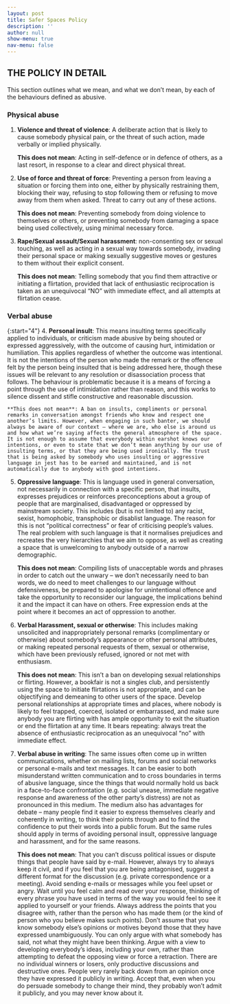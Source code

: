 ```yaml
---
layout: post
title: Safer Spaces Policy
description: ''
author: null
show-menu: true
nav-menu: false
---
```

## THE POLICY IN DETAIL 
This section outlines what we mean, and what we don’t mean, by each of the behaviours defined as abusive. 

### Physical abuse 

1. **Violence and threat of violence**: A deliberate action that is likely to cause somebody physical pain, or the threat of such action, made verbally or implied physically.

	**This does not mean**: Acting in self-defence or in defence of others, as a last resort, in response to a clear and direct physical threat. 

2. **Use of force and threat of force**: Preventing a person from leaving a situation or forcing them into one, either by physically restraining them, blocking their way, refusing to stop following them or refusing to move away from them when asked. Threat to carry out any of these actions.

	**This does not mean**: Preventing somebody from doing violence to themselves or others, or preventing somebody from damaging a space being used collectively, using minimal necessary force. 

3. **Rape/Sexual assault/Sexual harassment**: non-consenting sex or sexual touching, as well as acting in a sexual way towards somebody, invading their personal space or making sexually suggestive moves or gestures to them without their explicit consent.

	**This does not mean**: Telling somebody that you find them attractive or initiating a flirtation, provided that lack of enthusiastic reciprocation is taken as an unequivocal “NO” with immediate effect, and all attempts at flirtation cease. 


### Verbal abuse 

{:start="4"}
4. **Personal insult**: This means insulting terms specifically applied to individuals, or criticism made abusive by being shouted or expressed aggressively, with the outcome of causing hurt, intimidation or humiliation. This applies regardless of whether the outcome was intentional. It is not the intentions of the person who made the remark or the offence felt by the person being insulted that is being addressed here, though these issues will be relevant to any resolution or disassociation process that follows. The behaviour is problematic because it is a means of forcing a point through the use of intimidation rather than reason, and this works to silence dissent and stifle constructive and reasonable discussion.
 
	**This does not mean**: A ban on insults, compliments or personal remarks in conversation amongst friends who know and respect one another’s limits. However, when engaging in such banter, we should always be aware of our context – where we are, who else is around us and how what we’re saying affects the general atmosphere of the space. It is not enough to assume that everybody within earshot knows our intentions, or even to state that we don’t mean anything by our use of insulting terms, or that they are being used ironically. The trust that is being asked by somebody who uses insulting or aggressive language in jest has to be earned and maintained, and is not automatically due to anybody with good intentions. 
 
5. **Oppressive language**: This is language used in general conversation, not necessarily in connection with a specific person, that insults, expresses prejudices or reinforces preconceptions about a group of people that are marginalised, disadvantaged or oppressed by mainstream society. This includes (but is not limited to) any racist, sexist, homophobic, transphobic or disablist language. The reason for this is not “political correctness” or fear of criticising people’s values. The real problem with such language is that it normalises prejudices and recreates the very hierarchies that we aim to oppose, as well as creating a space that is unwelcoming to anybody outside of a narrow demographic.

	**This does not mean**: Compiling lists of unacceptable words and phrases in order to catch out the unwary – we don’t necessarily need to ban words, we do need to meet challenges to our language without defensiveness, be prepared to apologise for unintentional offence and take the opportunity to reconsider our language, the implications behind it and the impact it can have on others. Free expression ends at the point where it becomes an act of oppression to another. 

6. **Verbal Harassment, sexual or otherwise**: This includes making unsolicited and inappropriately personal remarks (complimentary or otherwise) about somebody’s appearance or other personal attributes, or making repeated personal requests of them, sexual or otherwise, which have been previously refused, ignored or not met with enthusiasm. 

	**This does not mean**: This isn’t a ban on developing sexual relationships or flirting. However, a bookfair is not a singles club, and persistently using the space to initiate flirtations is not appropriate, and can be objectifying and demeaning to other users of the space. Develop personal relationships at appropriate times and places, where nobody is likely to feel trapped, coerced, isolated or embarrassed, and make sure anybody you are flirting with has ample opportunity to exit the situation or end the flirtation at any time. It bears repeating: always treat the absence of enthusiastic reciprocation as an unequivocal “no” with immediate effect. 

7. **Verbal abuse in writing**: The same issues often come up in written communications, whether on mailing lists, forums and social networks or personal e-mails and text messages. It can be easier to both misunderstand written communication and to cross boundaries in terms of abusive language, since the things that would normally hold us back in a face-to-face confrontation (e.g. social unease, immediate negative response and awareness of the other party’s distress) are not as pronounced in this medium. The medium also has advantages for debate – many people find it easier to express themselves clearly and coherently in writing, to think their points through and to find the confidence to put their words into a public forum. But the same rules should apply in terms of avoiding personal insult, oppressive language and harassment, and for the same reasons.

	**This does not mean**: That you can’t discuss political issues or dispute things that people have said by e-mail. However, always try to always keep it civil, and if you feel that you are being antagonised, suggest a different format for the discussion (e.g. private correspondence or a meeting). Avoid sending e-mails or messages while you feel upset or angry. Wait until you feel calm and read over your response, thinking of every phrase you have used in terms of the way you would feel to see it applied to yourself or your friends. Always address the points that you disagree with, rather than the person who has made them (or the kind of person who you believe makes such points). Don’t assume that you know somebody else’s opinions or motives beyond those that they have expressed unambiguously. You can only argue with what somebody has said, not what they might have been thinking. Argue with a view to developing everybody’s ideas, including your own, rather than attempting to defeat the opposing view or force a retraction. There are no individual winners or losers, only productive discussions and destructive ones. People very rarely back down from an opinion once they have expressed it publicly in writing. Accept that, even when you do persuade somebody to change their mind, they probably won’t admit it publicly, and you may never know about it. 
